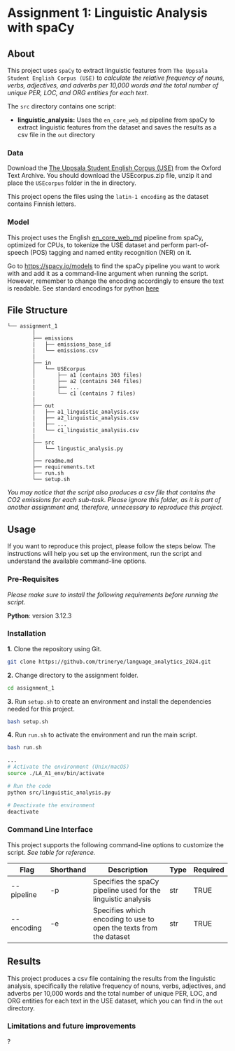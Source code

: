 # Assignment 1: Linguistic Analysis with spaCy

## About

This project uses ``spaCy`` to extract linguistic features from ``The Uppsala Student English Corpus (USE)`` to *calculate the relative frequency of nouns, verbs, adjectives, and adverbs per 10,000 words and the total number of unique PER, LOC, and ORG entities for each text*. 

The ``src`` directory contains one script: 

- **linguistic_analysis:** Uses the ``en_core_web_md`` pipeline from spaCy to extract linguistic features from the dataset and saves the results as a csv file in the ``out`` directory 


### Data

Download the [The Uppsala Student English Corpus (USE)]( https://ota.bodleian.ox.ac.uk/repository/xmlui/handle/20.500.12024/2457) from the Oxford Text Archive. You should download the USEcorpus.zip file, unzip it and place the ``USEcorpus`` folder in the in directory. 

This project opens the files using the ``latin-1 encoding`` as the dataset contains Finnish letters.

### Model

This project uses the English [en_core_web_md](https://spacy.io/models/en) pipeline from spaCy, optimized for CPUs, to tokenize the USE dataset and perform part-of-speech (POS) tagging and named entity recognition (NER) on it. 

Go to https://spacy.io/models to find the spaCy pipeline you want to work with and add it as a command-line argument when running the script. However, remember to change the encoding accordingly to ensure the text is readable. See standard encodings for python [here](https://docs.python.org/3/library/codecs.html#standard-encodings)


##  File Structure

```
└── assignment_1
        |
        ├── emissions
        |   ├── emissions_base_id
        |   └── emissions.csv
        |
        ├── in
        │   └── USEcorpus 
        │       ├── a1 (contains 303 files)
        |       ├── a2 (contains 344 files)
        |       ├── ...
        |       └── c1 (contains 7 files)
        |
        ├── out
        |   ├── a1_linguistic_analysis.csv
        |   ├── a2_linguistic_analysis.csv
        |   ├── ...
        |   └── c1_linguistic_analysis.csv
        |
        ├── src
        │   └── lingustic_analysis.py
        │     
        ├── readme.md
        ├── requirements.txt
        ├── run.sh
        └── setup.sh
```
*You may notice that the script also produces a csv file that contains the CO2 emissions for each sub-task. Please ignore this folder, as it is part of another assignment and, therefore, unnecessary to reproduce this project.*

## Usage

If you want to reproduce this project, please follow the steps below. The instructions will help you set up the environment, run the script and understand the available command-line options. 

### Pre-Requisites

*Please make sure to install the following requirements before running the script.*

**Python**: version 3.12.3

### Installation

**1.** Clone the repository using Git.
```sh
git clone https://github.com/trinerye/language_analytics_2024.git 
```

**2.** Change directory to the assignment folder.
```sh
cd assignment_1
```

**3.** Run ``setup.sh`` to create an environment and install the dependencies needed for this project. 
```sh
bash setup.sh
```
**4.** Run ``run.sh`` to activate the environment and run the main script. 
  
```sh
bash run.sh
```
```sh
...
# Activate the environment (Unix/macOS)
source ./LA_A1_env/bin/activate

# Run the code
python src/linguistic_analysis.py

# Deactivate the environment
deactivate
```

### Command Line Interface  

This project supports the following command-line options to customize the script. *See table for reference.*

|Flag      |Shorthand|Description                                                                |Type |Required|
|----------|---------|---------------------------------------------------------------------------|-----|--------|
|--pipeline|-p       |Specifies the spaCy pipeline used for the linguistic analysis              |str  |TRUE    |
|--encoding|-e       |Specifies which encoding to use to open the texts from the dataset|str  |TRUE    |

## Results 

This project produces a csv file containing the results from the linguistic analysis, specifically the relative frequency of nouns, verbs, adjectives, and adverbs per 10,000 words and the total number of unique PER, LOC, and ORG entities for each text in the USE dataset, which you can find in the ``out`` directory. 

### Limitations and future improvements 

?







